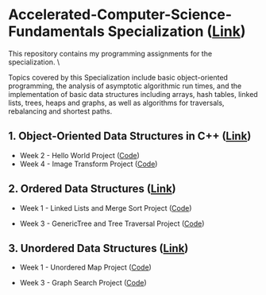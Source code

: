 # Accelerated-Computer-Science-Fundamentals Specialization ([Link](https://www.coursera.org/specializations/cs-fundamentals))

This repository contains my programming assignments for the specialization. \\

Topics covered by this Specialization include basic object-oriented programming, the analysis of asymptotic algorithmic run times, and the implementation of basic data structures including arrays, hash tables, linked lists, trees, heaps and graphs, as well as algorithms for traversals, rebalancing and shortest paths.

## 1. Object-Oriented Data Structures in C++ ([Link](https://www.coursera.org/learn/cs-fundamentals-1))

- Week 2 - Hello World Project ([Code](./1.hello_world))
- Week 4 - Image Transform Project ([Code](./2.image_transform_project))

## 2. Ordered Data Structures ([Link](https://www.coursera.org/learn/cs-fundamentals-2))

- Week 1 - Linked Lists and Merge Sort Project ([Code](./3.linked_lists_and_merge_sort))

- Week 3 - GenericTree and Tree Traversal Project ([Code](./4.GenericTree_and_tree_traversal))

## 3. Unordered Data Structures ([Link](https://www.coursera.org/learn/cs-fundamentals-3))

- Week 1 - Unordered Map Project ([Code](./5.unordered_map_project))

- Week 3 - Graph Search Project ([Code](./6.graph_search))
